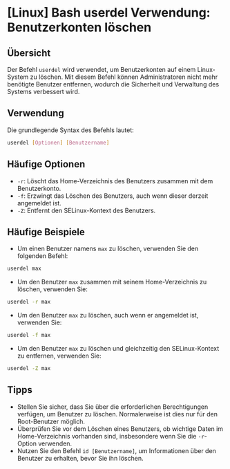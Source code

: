# [Linux] Bash userdel Verwendung: Benutzerkonten löschen

## Übersicht
Der Befehl `userdel` wird verwendet, um Benutzerkonten auf einem Linux-System zu löschen. Mit diesem Befehl können Administratoren nicht mehr benötigte Benutzer entfernen, wodurch die Sicherheit und Verwaltung des Systems verbessert wird.

## Verwendung
Die grundlegende Syntax des Befehls lautet:

```bash
userdel [Optionen] [Benutzername]
```

## Häufige Optionen
- `-r`: Löscht das Home-Verzeichnis des Benutzers zusammen mit dem Benutzerkonto.
- `-f`: Erzwingt das Löschen des Benutzers, auch wenn dieser derzeit angemeldet ist.
- `-Z`: Entfernt den SELinux-Kontext des Benutzers.

## Häufige Beispiele
- Um einen Benutzer namens `max` zu löschen, verwenden Sie den folgenden Befehl:

```bash
userdel max
```

- Um den Benutzer `max` zusammen mit seinem Home-Verzeichnis zu löschen, verwenden Sie:

```bash
userdel -r max
```

- Um den Benutzer `max` zu löschen, auch wenn er angemeldet ist, verwenden Sie:

```bash
userdel -f max
```

- Um den Benutzer `max` zu löschen und gleichzeitig den SELinux-Kontext zu entfernen, verwenden Sie:

```bash
userdel -Z max
```

## Tipps
- Stellen Sie sicher, dass Sie über die erforderlichen Berechtigungen verfügen, um Benutzer zu löschen. Normalerweise ist dies nur für den Root-Benutzer möglich.
- Überprüfen Sie vor dem Löschen eines Benutzers, ob wichtige Daten im Home-Verzeichnis vorhanden sind, insbesondere wenn Sie die `-r`-Option verwenden.
- Nutzen Sie den Befehl `id [Benutzername]`, um Informationen über den Benutzer zu erhalten, bevor Sie ihn löschen.
